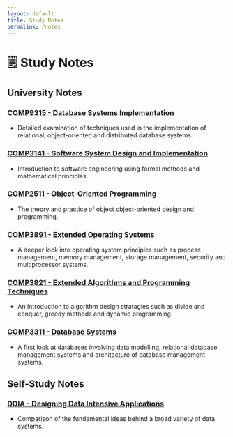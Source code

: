 ```yaml
---
layout: default
title: Study Notes
permalink: /notes
---
```


# 🗒️ Study Notes
## University Notes
### [**COMP9315** - Database Systems Implementation](/notes/COMP9315)
- Detailed examination of techniques used in the implementation of relational, object-oriented and distributed database systems.

### [**COMP3141** - Software System Design and Implementation](/notes/COMP3141)
- Introduction to software engineering using formal methods and mathematical principles.

### [**COMP2511** - Object-Oriented Programming](/notes/COMP2511)
- The theory and practice of object object-oriented design and programming.

### [**COMP3891** - Extended Operating Systems](/notes/COMP3891)
- A deeper look into operating system principles such as process management, memory management, storage management, security and multiprocessor systems.

### [**COMP3821** - Extended Algorithms and Programming Techniques](/notes/COMP3821)
- An introduction to algorithm design stratagies such as divide and conquer, greedy methods and dynamic programming.

### [**COMP3311** - Database Systems](/notes/COMP3311)
- A first look at databases involving data modelling, relational database management systems and architecture of database management systems.

## Self-Study Notes
### [**DDIA** - Designing Data Intensive Applications](/notes/ddia)
- Comparison of the fundamental ideas behind a broad variety of data systems.